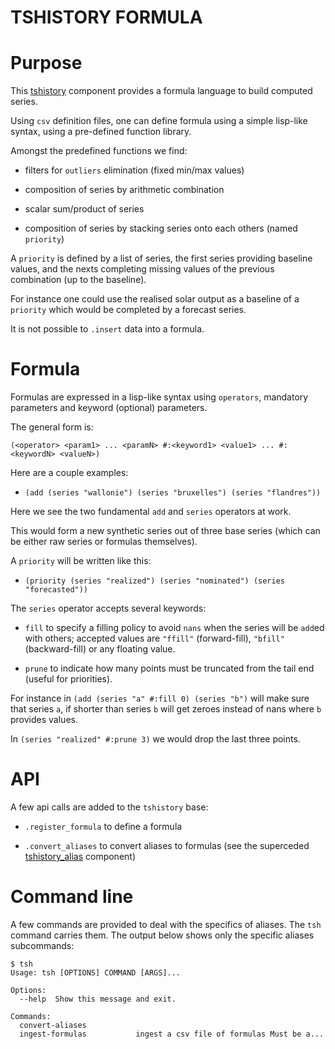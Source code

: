 TSHISTORY FORMULA
=================

# Purpose

This [tshistory][tshistory] component provides a formula language to
build computed series.

Using `csv` definition files, one can define formula using a simple
lisp-like syntax, using a pre-defined function library.

Amongst the predefined functions we find:

* filters for `outliers` elimination (fixed min/max values)

* composition of series by arithmetic combination

* scalar sum/product of series

* composition of series by stacking series onto each others
  (named `priority`)


A `priority` is defined by a list of series, the first series
providing baseline values, and the nexts completing missing values of
the previous combination (up to the baseline).

For instance one could use the realised solar output as a baseline of
a `priority` which would be completed by a forecast series.

It is not possible to `.insert` data into a formula.

[tshistory]: https://bitbucket.org/pythonian/tshistory


# Formula

Formulas are expressed in a lisp-like syntax using `operators`,
mandatory parameters and keyword (optional) parameters.

The general form is:

 `(<operator> <param1> ... <paramN> #:<keyword1> <value1> ... #:<keywordN> <valueN>)`

Here are a couple examples:

* `(add (series "wallonie") (series "bruxelles") (series "flandres"))`

Here we see the two fundamental `add` and `series` operators at work.

This would form a new synthetic series out of three base series (which
can be either raw series or formulas themselves).

A `priority` will be written like this:

* `(priority (series "realized") (series "nominated") (series "forecasted"))`

The `series` operator accepts several keywords:

* `fill` to specify a filling policy to avoid `nans` when the series
  will be `add`ed with others; accepted values are `"ffill"`
  (forward-fill), `"bfill"` (backward-fill) or any floating value.

* `prune` to indicate how many points must be truncated from the tail
  end (useful for priorities).

For instance in `(add (series "a" #:fill 0) (series "b")` will make
sure that series `a`, if shorter than series `b` will get zeroes
instead of nans where `b` provides values.

In `(series "realized" #:prune 3)` we would drop the last three points.


# API

A few api calls are added to the `tshistory` base:

* `.register_formula` to define a formula

* `.convert_aliases` to convert aliases to formulas (see the
  superceded [tshistory_alias][tshistory_alias] component)

[tshistory_alias]: https://bitbucket.org/pythonian/tshistory_alias


# Command line

A few commands are provided to deal with the specifics of aliases. The
`tsh` command carries them. The output below shows only the specific
aliases subcommands:

```shell
$ tsh
Usage: tsh [OPTIONS] COMMAND [ARGS]...

Options:
  --help  Show this message and exit.

Commands:
  convert-aliases
  ingest-formulas           ingest a csv file of formulas Must be a...
```
